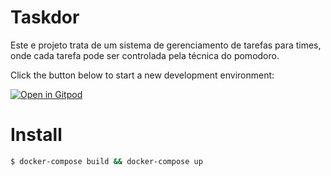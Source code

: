 # Taskdor

Este e projeto trata de um sistema de gerenciamento de tarefas para times, onde cada tarefa pode ser controlada pela técnica do pomodoro.

Click the button below to start a new development environment:

[![Open in Gitpod](https://gitpod.io/button/open-in-gitpod.svg)](https://gitpod.io/#https://github.com/Viserion77/Taskdor)

# Install

```bash
$ docker-compose build && docker-compose up
```
